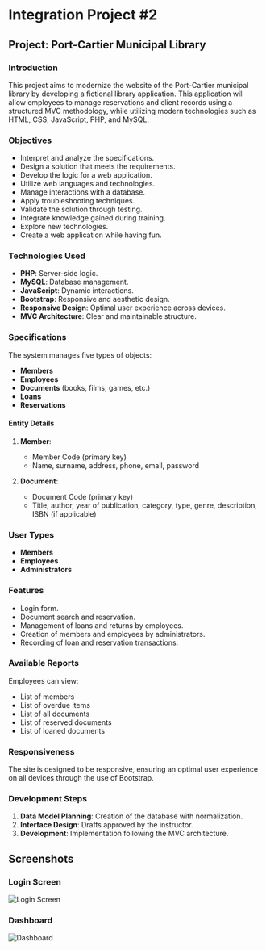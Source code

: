 # Integration Project #2

## Project: Port-Cartier Municipal Library

### Introduction

This project aims to modernize the website of the Port-Cartier municipal library by developing a fictional library application. This application will allow employees to manage reservations and client records using a structured MVC methodology, while utilizing modern technologies such as HTML, CSS, JavaScript, PHP, and MySQL.

### Objectives

- Interpret and analyze the specifications.
- Design a solution that meets the requirements.
- Develop the logic for a web application.
- Utilize web languages and technologies.
- Manage interactions with a database.
- Apply troubleshooting techniques.
- Validate the solution through testing.
- Integrate knowledge gained during training.
- Explore new technologies.
- Create a web application while having fun.

### Technologies Used

- **PHP**: Server-side logic.
- **MySQL**: Database management.
- **JavaScript**: Dynamic interactions.
- **Bootstrap**: Responsive and aesthetic design.
- **Responsive Design**: Optimal user experience across devices.
- **MVC Architecture**: Clear and maintainable structure.

### Specifications

The system manages five types of objects:

- **Members**
- **Employees**
- **Documents** (books, films, games, etc.)
- **Loans**
- **Reservations**

#### Entity Details

1. **Member**:

   - Member Code (primary key)
   - Name, surname, address, phone, email, password

2. **Document**:
   - Document Code (primary key)
   - Title, author, year of publication, category, type, genre, description, ISBN (if applicable)

### User Types

- **Members**
- **Employees**
- **Administrators**

### Features

- Login form.
- Document search and reservation.
- Management of loans and returns by employees.
- Creation of members and employees by administrators.
- Recording of loan and reservation transactions.

### Available Reports

Employees can view:

- List of members
- List of overdue items
- List of all documents
- List of reserved documents
- List of loaned documents

### Responsiveness

The site is designed to be responsive, ensuring an optimal user experience on all devices through the use of Bootstrap.

### Development Steps

1. **Data Model Planning**: Creation of the database with normalization.
2. **Interface Design**: Drafts approved by the instructor.
3. **Development**: Implementation following the MVC architecture.

## Screenshots

### Login Screen
![Login Screen](project/assets/img/LoginScreen.png)

### Dashboard
![Dashboard](project/assets/img/Dashboard.png)